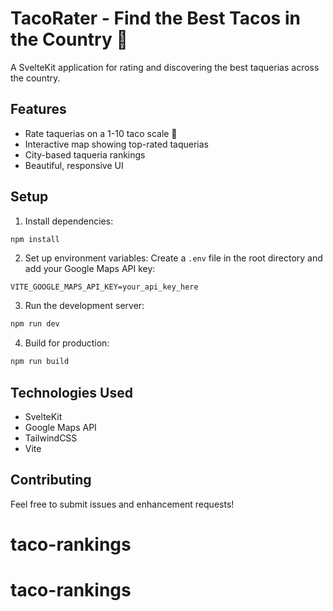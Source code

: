 # TacoRater - Find the Best Tacos in the Country 🌮

A SvelteKit application for rating and discovering the best taquerias across the country.

## Features

- Rate taquerias on a 1-10 taco scale 🌮
- Interactive map showing top-rated taquerias
- City-based taqueria rankings
- Beautiful, responsive UI

## Setup

1. Install dependencies:
```bash
npm install
```

2. Set up environment variables:
Create a `.env` file in the root directory and add your Google Maps API key:
```
VITE_GOOGLE_MAPS_API_KEY=your_api_key_here
```

3. Run the development server:
```bash
npm run dev
```

4. Build for production:
```bash
npm run build
```

## Technologies Used

- SvelteKit
- Google Maps API
- TailwindCSS
- Vite

## Contributing

Feel free to submit issues and enhancement requests!
# taco-rankings
# taco-rankings
